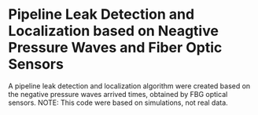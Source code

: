 # Pipeline Leak Detection and Localization based on Neagtive Pressure Waves and Fiber Optic Sensors

A pipeline leak detection and localization algorithm were created based on the negative pressure waves arrived times, obtained by FBG optical sensors. 
NOTE: This code were based on simulations, not real data.
